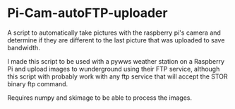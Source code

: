 # Pi-Cam-autoFTP-uploader
A script to automatically take pictures with the raspberry pi's camera and determine if they are different to the last picture that was uploaded to save bandwidth.

I made this script to be used with a pywws weather station on a Raspberry Pi and upload images to wunderground using their FTP service, although this script with probably work with any ftp service that will accept the STOR binary ftp command.

Requires numpy and skimage to be able to process the images.
